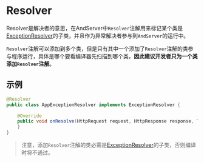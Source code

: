 # Resolver

Resolver是解决者的意思，在AndServer中`Resolver`注解用来标记某个类是[ExceptionResolver](../class/ExceptionResolver.md)的子类，并且作为异常解决者参与到`AndServer`的运行中。

`Resolver`注解可以添加到多个类，但是只有其中一个添加了`Resolver`注解的类参与程序运行，具体是哪个要看编译器先扫描到哪个类，**因此建议开发者只为一个类添加`Resolver`注解**。

## 示例
```java
@Resolver
public class AppExceptionResolver implements ExceptionResolver {

    @Override
    public void onResolve(HttpRequest request, HttpResponse response, Throwable e) {
    }
}
```

> 注意，添加`Resolver`注解的类必需是[ExceptionResolver](../class/ExceptionResolver.md)的子类，否则编译时将不通过。